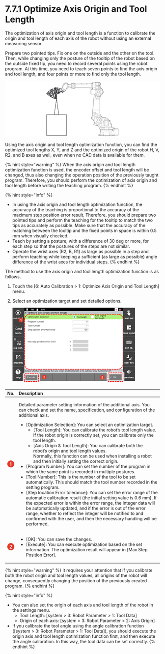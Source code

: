 ﻿# 7.7.1 Optimize Axis Origin and Tool Length

The optimization of axis origin and tool length is a function to calibrate the origin and tool length of each axis of the robot without using an external measuring sensor.

Prepare two pointed tips. Fix one on the outside and the other on the tool. Then, while changing only the posture of the tooltip of the robot based on the outside fixed tip, you need to record several points using the robot program. At this time, you need to teach seven points to find the axis origin and tool length, and four points or more to find only the tool length.

![Figure 67 Method of Teaching for the Axis Origin and Tool Length Optimization Function](../../_assets/image_228.png)

Using the axis origin and tool length optimization function, you can find the optimized tool lengths X, Y, and Z and the optimized origin of the robot H, V, R2, and B axes as well, even when no CAD data is available for them.

{% hint style="warning" %}
When the axis origin and tool length optimization function is used, the encoder offset and tool length will be changed, thus also changing the operation position of the previously taught program. Therefore, you should perform the optimization of axis origin and tool length before writing the teaching program.
{% endhint %}

{% hint style="info" %}
* In using the axis origin and tool length optimization function, the accuracy of the teaching is proportional to the accuracy of the maximum step position error result. Therefore, you should prepare two pointed tips and perform the teaching for the tooltip to match the two tips as accurately as possible. Make sure that the accuracy of the matching between the tooltip and the fixed points in space is within 0.5 mm when visually checked.
* Teach by setting a posture, with a difference of 30 deg or more, for each step so that the postures of the steps are not similar.
* Operate the wrist axes \(R2, B, R1\) as large as possible in a step and perform teaching while keeping a sufficient \(as large as possible\) angle difference of the wrist axes for individual steps.
{% endhint %}

The method to use the axis origin and tool length optimization function is as follows.

1.	Touch the \[6: Auto Calibration &gt; 1: Optimize Axis Origin and Tool Length\] menu.

2.	Select an optimization target and set detailed options.

    ![](../../_assets/tp630/system-calib-tool_eng.png)



<table>
  <thead>
    <tr>
      <th style="text-align:left">No.</th>
      <th style="text-align:left">Description</th>
    </tr>
  </thead>
  <tbody>
    <tr>
      <td style="text-align:left">
        <img src="../../_assets/c1.png" alt/>
      </td>
      <td style="text-align:left">
        <p>Detailed parameter setting information of the additional axis. You can
          check and set the name, specification, and configuration of the additional
          axis.</p>
        <ul>
          <li>[Optimization Selection]: You can select an optimization target.
            <ul>
              <li>[Tool Length]: You can calibrate the robot&#x2019;s tool length value.
                If the robot origin is correctly set, you can calibrate only the tool length.</li>
              <li>[Axis Origin &amp; Tool Length]: You can calibrate both the robot&#x2019;s
                origin and tool length values.
                <br />Normally, this function can be used when installing a robot and then initially
                setting the correct origin.</li>
            </ul>
          </li>
          <li>[Program Number]: You can set the number of the program in which the same
            point is recorded in multiple postures.</li>
          <li>[Tool Number]: This is the number of the tool to be set automatically.
            This should match the tool number recorded in the setting program.</li>
          <li>[Step location Error tolerance]: You can set the error range of the automatic
            calibration result (the initial setting value is 0.6 mm). If the expected
            error is within the error range, the integer data will be automatically
            updated, and if the error is out of the error range, whether to reflect
            the integer will be notified to and confirmed with the user, and then the
            necessary handling will be performed.</li>
        </ul>
      </td>
    </tr>
    <tr>
      <td style="text-align:left">
        <img src="../../_assets/c2.png" alt/>
      </td>
      <td style="text-align:left">
        <ul>
          <li>[OK]: You can save the changes.</li>
          <li>[Execute]: You can execute optimization based on the set information.
            The optimization result will appear in [Max Step Position Error].</li>
        </ul>
      </td>
    </tr>
  </tbody>
</table>

{% hint style="warning" %}
It requires your attention that if you calibrate both the robot origin and tool length values, all origins of the robot will change, consequently changing the position of the previously created program.
{% endhint %}

{% hint style="info" %}
* You can also set the origin of each axis and tool length of the robot in the settings menu.
  * Tool Length: \[system &gt; 3: Robot Parameter &gt; 1: Tool Data\]
  * Origin of each axis: \[system &gt; 3: Robot Parameter &gt; 2: Axis Origin\]
* If you calibrate the tool angle using the angle calibration function \(\[system &gt; 3: Robot Parameter &gt; 1: Tool Data\]\), you should execute the origin axis and tool length optimization function first, and then execute the angle calibration. In this way, the tool data can be set correctly.
{% endhint %}

